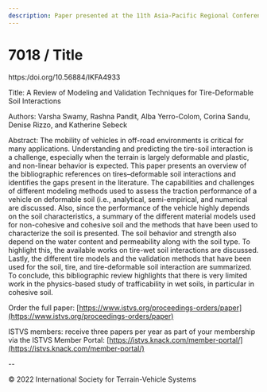 ```yaml
---
description: Paper presented at the 11th Asia-Pacific Regional Conference of the ISTVS
---
```


# 7018 / Title

https:/doi.org/10.56884/IKFA4933

Title: A Review of Modeling and Validation Techniques for Tire-Deformable Soil Interactions

Authors: Varsha Swamy, Rashna Pandit, Alba Yerro-Colom, Corina Sandu, Denise Rizzo, and Katherine Sebeck

Abstract: The mobility of vehicles in off-road environments is critical for many applications. Understanding and predicting the tire-soil interaction is a challenge, especially when the terrain is largely deformable and plastic, and non-linear behavior is expected. This paper presents an overview of the bibliographic references on tires–deformable soil interactions and identifies the gaps present in the literature. The capabilities and challenges of different modeling methods used to assess the traction performance of a vehicle on deformable soil (i.e., analytical, semi-empirical, and numerical are discussed. Also, since the performance of the vehicle highly depends on the soil characteristics, a summary of the different material models used for non-cohesive and cohesive soil and the methods that have been used to characterize the soil is presented. The soil behavior and strength also depend on the water content and permeability along with the soil type. To highlight this, the available works on tire-wet soil interactions are discussed. Lastly, the different tire models and the validation methods that have been used for the soil, tire, and tire-deformable soil interaction are summarized. To conclude, this bibliographic review highlights that there is very limited work in the physics-based study of trafficability in wet soils, in particular in cohesive soil.

Order the full paper: [https://www.istvs.org/proceedings-orders/paper](https://www.istvs.org/proceedings-orders/paper)

ISTVS members: receive three papers per year as part of your membership via the ISTVS Member Portal: [https://istvs.knack.com/member-portal/](https://istvs.knack.com/member-portal/)

\--

© 2022 International Society for Terrain-Vehicle Systems
